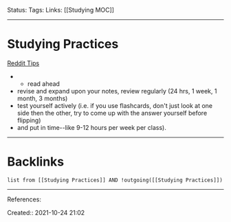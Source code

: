 Status: 
Tags: 
Links: [[Studying MOC]]
___
# Studying Practices
[Reddit Tips](https://www.reddit.com/r/simonfraser/comments/7mq973/comment/dry1mrh/?utm_source=share&utm_medium=web2x&context=3)
- -   read ahead
-   revise and expand upon your notes, review regularly (24 hrs, 1 week, 1 month, 3 months)
-   test yourself actively (i.e. if you use flashcards, don't just look at one side then the other, try to come up with the answer yourself before flipping)
-   and put in time--like 9-12 hours per week per class).
___
# Backlinks
```dataview
list from [[Studying Practices]] AND !outgoing([[Studying Practices]])
```
___
References:

Created:: 2021-10-24 21:02
